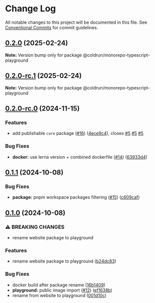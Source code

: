# Change Log

All notable changes to this project will be documented in this file.
See [Conventional Commits](https://conventionalcommits.org) for commit guidelines.

## [0.2.0](https://github.com/coldrun/monorepo-typescript/compare/v0.2.0-rc.1...v0.2.0) (2025-02-24)

**Note:** Version bump only for package @coldrun/monorepo-typescript-playground

## [0.2.0-rc.1](https://github.com/coldrun/monorepo-typescript/compare/v0.2.0-rc.0...v0.2.0-rc.1) (2025-02-24)

**Note:** Version bump only for package @coldrun/monorepo-typescript-playground

## [0.2.0-rc.0](https://github.com/coldrun/monorepo-typescript/compare/v0.1.1...v0.2.0-rc.0) (2024-11-15)

### Features

* add publishable `core` package ([#16](https://github.com/coldrun/monorepo-typescript/issues/16)) ([4ece9c4](https://github.com/coldrun/monorepo-typescript/commit/4ece9c484e0dcfebcb6f81f1bc5660617ce6ebdb)), closes [#5](https://github.com/coldrun/monorepo-typescript/issues/5) [#5](https://github.com/coldrun/monorepo-typescript/issues/5) [#5](https://github.com/coldrun/monorepo-typescript/issues/5)

### Bug Fixes

* **docker:** use lerna version + combined dockerfile ([#14](https://github.com/coldrun/monorepo-typescript/issues/14)) ([63933d4](https://github.com/coldrun/monorepo-typescript/commit/63933d449626ae8e3c1847748a3b4f9796ccfaf1))

## [0.1.1](https://github.com/coldrun/monorepo-typescript/compare/v0.1.0...v0.1.1) (2024-10-08)

### Bug Fixes

* **package:** pnpm workspace packages filtering ([#15](https://github.com/coldrun/monorepo-typescript/issues/15)) ([c609caf](https://github.com/coldrun/monorepo-typescript/commit/c609cafc74f7b97b914d4139bcc578b7fac69ccc))

## [0.1.0](https://github.com/coldrun/monorepo-typescript/compare/v0.0.4...v0.1.0) (2024-10-08)

### ⚠ BREAKING CHANGES

* rename website package to playground

### Features

* rename website package to playground ([b24dc83](https://github.com/coldrun/monorepo-typescript/commit/b24dc8305560bbd3509cf12f843de9a5b8966dca))

### Bug Fixes

* docker build after package rename ([16b1409](https://github.com/coldrun/monorepo-typescript/commit/16b14092bac8fb9c39e387627ed02b79ec728a54))
* **playground:** public image import ([#12](https://github.com/coldrun/monorepo-typescript/issues/12)) ([ef1638b](https://github.com/coldrun/monorepo-typescript/commit/ef1638be98555250e28d62baa4de16c9e2e406e4))
* rename from website to playground ([001d10c](https://github.com/coldrun/monorepo-typescript/commit/001d10c1b705e1984c631acbdd277c8d59ccbd71))
